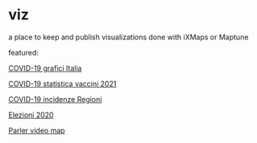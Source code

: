 # viz

a place to keep and publish visualizations done with iXMaps or Maptune

featured:

[COVID-19 grafici Italia](https://gjrichter.github.io/viz/COVID-19/dashboard/COVID_dashboard_italy/index.html)

[COVID-19 statistica vaccini 2021](https://gjrichter.github.io/viz/COVID-19/gallery/Vaccini/)

[COVID-19 incidenze Regioni](https://gjrichter.github.io/viz/COVID-19/gallery/PCM_DCP_incidenze/)



[Elezioni 2020](https://gjrichter.github.io/viz/Elezioni)





[Parler video map](https://gjrichter.github.io/viz/Parler/gallery/)

